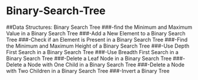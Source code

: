 # Binary-Search-Tree

##Data Structures: Binary Search Tree
###-find the Minimum and Maximum Value in a Binary Search Tree
###-Add a New Element to a Binary Search Tree
###-Check if an Element is Present in a Binary Search Tree
###-Find the Minimum and Maximum Height of a Binary Search Tree
###-Use Depth First Search in a Binary Search Tree
###-Use Breadth First Search in a Binary Search Tree
###-Delete a Leaf Node in a Binary Search Tree
###-Delete a Node with One Child in a Binary Search Tree
###-Delete a Node with Two Children in a Binary Search Tree
###-Invert a Binary Tree 
